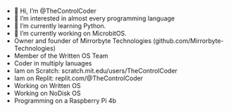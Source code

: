 - 👋 Hi, I’m @TheControlCoder
- 👀 I’m interested in almost every programming language
- 🌱 I’m currently learning Python.
- 🌱 I’m currently working on MicrobitOS.
-    Owner and founder of Mirrorbyte Technologies
  (github.com/Mirrorbyte-Technologies)
-    Member of the Written OS Team 
-    Coder in multiply lanuages
-    Iam on Scratch: scratch.mit.edu/users/TheControlCoder
-    Iam on Replit: replit.com/@TheControlCoder
-    Working on Written OS
-    Working on NoDisk OS
-    Programming on a Raspberry Pi 4b
